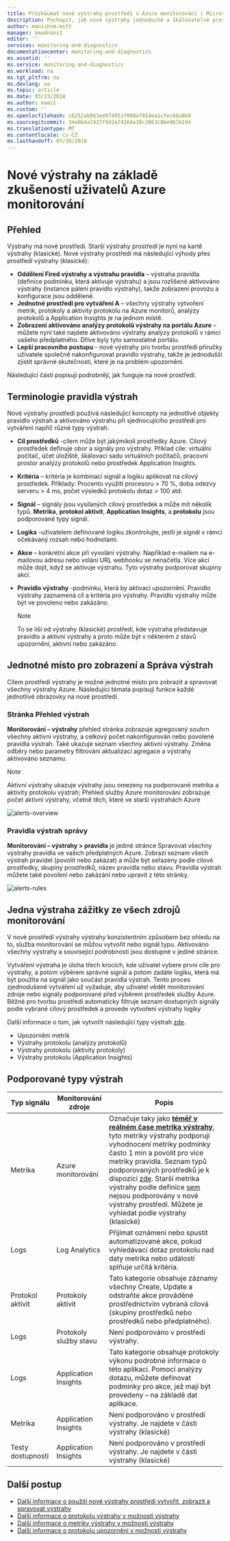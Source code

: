 ```yaml
---
title: Prozkoumat nové výstrahy prostředí v Azure monitorování | Microsoft Docs
description: Pochopit, jak nové výstrahy jednoduché a škálovatelné prostředí v Azure díky vytváření, zobrazení a Správa výstrah jednodušší
author: manishsm-msft
manager: kmadnani1
editor: ''
services: monitoring-and-diagnostics
documentationcenter: monitoring-and-diagnostics
ms.assetid: ''
ms.service: monitoring-and-diagnostics
ms.workload: na
ms.tgt_pltfrm: na
ms.devlang: na
ms.topic: article
ms.date: 03/23/2018
ms.author: mamit
ms.custom: ''
ms.openlocfilehash: c6252ab063ee074951f098e7814ea1cfec68a8b9
ms.sourcegitcommit: 34e0b4a7427f9d2a74164a18c3063c8be967b194
ms.translationtype: MT
ms.contentlocale: cs-CZ
ms.lasthandoff: 03/30/2018
---
```

# <a name="the-new-alerts-experience-in-azure-monitor"></a>Nové výstrahy na základě zkušeností uživatelů Azure monitorování

## <a name="overview"></a>Přehled
Výstrahy má nové prostředí. Starší výstrahy prostředí je nyní na kartě výstrahy (klasické). Nové výstrahy prostředí má následující výhody přes prostředí výstrahy (klasické):

 - **Oddělení Fired výstrahy a výstrahu pravidla** – výstraha pravidla (definice podmínku, která aktivuje výstrahu) a jsou rozlišené aktivováno výstrahy (instance pálení pravidlo výstrahy), takže zobrazení provozu a konfigurace jsou oddělené.
 - **Jednotné prostředí pro vytváření A** – všechny výstrahy vytvoření metrik, protokoly a aktivity protokolu na Azure monitorů, analýzy protokolů a Application Insights je na jednom místě. 
 - **Zobrazení aktivováno analýzy protokolů výstrahy na portálu Azure** – můžete nyní také najdete aktivováno výstrahy analýzy protokolů v rámci vašeho předplatného. Dříve byly tyto samostatné portálu. 
 - **Lepší pracovního postupu** - nové výstrahy pro tvorbu prostředí příručky uživatele společně nakonfigurovat pravidlo výstrahy, takže je jednodušší zjistit správné skutečnosti, které je na problém upozorněni.
 

Následující části popisují podrobněji, jak funguje na nové prostředí.

## <a name="alert-rules-terminology"></a>Terminologie pravidla výstrah
Nové výstrahy prostředí používá následující koncepty na jednotlivé objekty pravidlo výstrah a aktivováno výstrahu při sjednocujícího prostředí pro vytváření napříč různé typy výstrah.

- **Cíl prostředků** -cílem může být jakýmikoli prostředky Azure. Cílový prostředek definuje obor a signály pro výstrahy. Příklad cíle: virtuální počítač, účet úložiště, škálovací sadu virtuálních počítačů, pracovní prostor analýzy protokolů nebo prostředek Application Insights.

- **Kritéria** – kritéria je kombinací signál a logiku aplikovat na cílový prostředek. Příklady: Procento využití procesoru > 70 %, doba odezvy serveru > 4 ms, počet výsledků protokolu dotaz > 100 atd. 

- **Signál** – signály jsou vysílaných cílový prostředek a může mít několik typů. **Metrika**, **protokol aktivit**, **Application Insights**, a **protokolu** jsou podporované typy signál.

- **Logika** -uživatelem definované logiku zkontrolujte, jestli je signál v rámci očekávaný rozsah nebo hodnotami.  
 
- **Akce** – konkrétní akce při vyvolání výstrahy. Například e-mailem na e-mailovou adresu nebo volání URL webhooku se nenačetla. Více akcí může dojít, když se aktivuje výstrahu. Tyto výstrahy podporovat skupiny akcí.  
 
- **Pravidlo výstrahy** -podmínku, která by aktivaci upozornění. Pravidlo výstrahy zaznamená cíl a kritéria pro výstrahy. Pravidlo výstrahy může být ve povoleno nebo zakázáno.
 
    > [!NOTE]
    > To se liší od výstrahy (klasické) prostředí, kde výstraha představuje pravidlo a aktivní výstrahy a proto může být v některém z stavů upozornění, aktivní nebo zakázáno.
    >

## <a name="single-place-to-view-and-manage-alerts"></a>Jednotné místo pro zobrazení a Správa výstrah
Cílem prostředí výstrahy je možné jednotné místo pro zobrazit a spravovat všechny výstrahy Azure. Následující témata popisují funkce každé jednotlivé obrazovky na nové prostředí.

### <a name="alerts-overview-page"></a>Stránka Přehled výstrah
**Monitorování – výstrahy** přehled stránka zobrazuje agregovaný souhrn všechny aktivní výstrahy, a celkový počet nakonfigurován nebo povolené pravidla výstrah. Také ukazuje seznam všechny aktivní výstrahy. Změna odběry nebo parametry filtrování aktualizací agregace a výstrahy aktivováno seznamu.

> [!NOTE]
> Aktivní výstrahy ukazuje výstrahy jsou omezeny na podporované metrika a aktivity protokolu výstrah; Přehled služby Azure monitorování zobrazuje počet aktivní výstrahy, včetně těch, které ve starší výstrahách Azure

 ![alerts-overview](./media/monitoring-overview-unified-alerts/alerts-preview-overview2.png) 

### <a name="alert-rules-management"></a>Pravidla výstrah správy
**Monitorování – výstrahy > pravidla** je jediné stránce Spravovat všechny výstrahy pravidla ve vašich předplatných Azure. Zobrazí seznam všech výstrah pravidel (povolit nebo zakázat) a může být seřazeny podle cílové prostředky, skupiny prostředků, název pravidla nebo stavu. Pravidla výstrah můžete také povolení nebo zakázání nebo upravit z této stránky.  

 ![alerts-rules](./media/monitoring-overview-unified-alerts/alerts-preview-rules.png)


## <a name="one-alert-authoring-experience-across-all-monitoring-sources"></a>Jedna výstraha zážitky ze všech zdrojů monitorování
V nové prostředí výstrahy výstrahy konzistentním způsobem bez ohledu na to, služba monitorování se můžou vytvořit nebo signál typu. Aktivováno všechny výstrahy a související podrobnosti jsou dostupné v jediné stránce.  
 
Vytváření výstraha je úloha třech krocích, kde uživatel vybere první cíle pro výstrahy, a potom výběrem správné signál a potom zadáte logiku, která má být použita na signál jako součást pravidla výstrah. Tento proces zjednodušené vytváření už vyžaduje, aby uživatel vědět monitorování zdroje nebo signály podporované před výběrem prostředek služby Azure. Běžné pro tvorbu prostředí automaticky filtruje seznam dostupných signály podle vybrané cílový prostředek a provede vytvoření výstrahy logiky

Další informace o tom, jak vytvořit následující typy výstrah [zde](monitor-alerts-unified-usage.md).
- Upozornění metrik
- Výstrahy protokolu (analýzy protokolů)
- Výstrahy protokolu (aktivity protokoly)
- Výstrahy protokolu (Application Insights)

 

## <a name="alert-types-supported"></a>Podporované typy výstrah


| **Typ signálu** | **Monitorování zdroje** | **Popis** | 
|-------------|----------------|-------------|
| Metrika | Azure monitorování | Označuje taky jako [ **téměř v reálném čase metrika výstrahy**](monitoring-near-real-time-metric-alerts.md), tyto metriky výstrahy podporují vyhodnocení metriky podmínky často 1 min a povolit pro více metriky pravidla. Seznam typů podporovaných prostředků je k dispozici [zde](monitoring-near-real-time-metric-alerts.md#metrics-and-dimensions-supported). Starší metrika výstrahy podle definice [sem](monitoring-overview-alerts.md#alerts-in-different-azure-services) nejsou podporovány v nové výstrahy prostředí. Můžete je vyhledat podle výstrahy (klasické)|
| Logs  | Log Analytics | Přijímat oznámení nebo spustit automatizované akce, pokud vyhledávací dotaz protokolu nad daty metrika nebo událostí splňuje určitá kritéria.|
| Protokol aktivit | Protokoly aktivit | Tato kategorie obsahuje záznamy všechny Create, Update a odstraňte akce prováděné prostřednictvím vybraná cílová (skupiny prostředků nebo prostředků nebo předplatného). |
| Logs  | Protokoly služby stavu | Není podporováno v prostředí výstrahy.   |
| Logs  | Application Insights | Tato kategorie obsahuje protokoly výkonu podrobné informace o této aplikaci. Pomocí analýzy dotazu, můžete definovat podmínky pro akce, jež mají být provedeny – na základě dat aplikace. |
| Metrika | Application Insights | Není podporováno v prostředí výstrahy. Je najdete v části výstrahy (klasické) |
| Testy dostupnosti | Application Insights | Není podporováno v prostředí výstrahy. Je najdete v části výstrahy (klasické) |


## <a name="next-steps"></a>Další postup
- [Další informace o použití nové výstrahy prostředí vytvořit, zobrazit a spravovat výstrahy](monitor-alerts-unified-usage.md)
- [Další informace o protokolu výstrahy v možnosti výstrahy](monitor-alerts-unified-log.md)
- [Další informace o metriky výstrahy v možnosti výstrahy](monitoring-near-real-time-metric-alerts.md)
- [Další informace o protokolu upozornění v možnosti výstrahy](monitoring-activity-log-alerts-new-experience.md)
